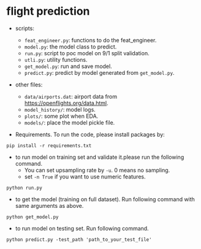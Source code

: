 # flight prediction


* scripts:
	* `feat_engineer.py`: functions to do the feat_engineer.  
	* `model.py`: the model class to predict.  
	* `run.py`: script to poc model on 9/1 split validation.  
	* `utli.py`: utility functions. 
	* `get_model.py`: run and save model.
	* `predict.py`: predict by model generated from `get_model.py`.  
	
* other files:
	* `data/airports.dat`: airport data from https://openflights.org/data.html.
	* `model_history/`: model logs.
	* `plots/`: some plot when EDA.
	* `models/`: place the model pickle file.
 
 * Requirements.
 To run the code, please install packages by:
 ```
pip install -r requirements.txt
 ```
 
 * to run model on training set and validate it.please run the following command. 
 	+ You can set upsampling rate by `-u`. 0 means no sampling. 
	+ set `-n True` if you want to use numeric features.
```
python run.py 
```

* to get the model (training on full dataset). Run following command with same arguments as above.
```
python get_model.py
```

* to run model on testing set. Run following command.
```
python predict.py -test_path 'path_to_your_test_file'
```

